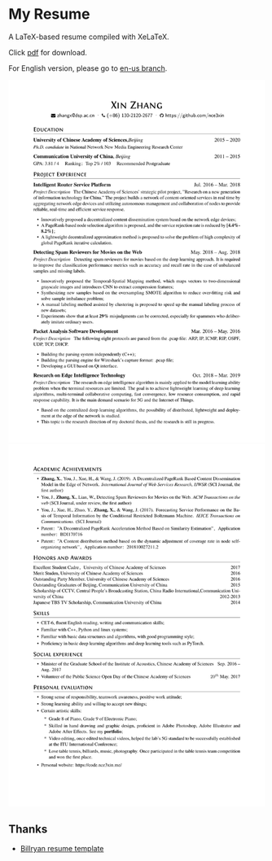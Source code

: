 # My Resume
A LaTeX-based resume compiled with XeLaTeX.

Click [pdf](resume.pdf) for download.

For English version, please go to [en-us branch](https://github.com/nce3xin/resume/tree/en-us).

![](imgs/resume-1.png)
![](imgs/resume-2.png)

## Thanks
- [Billryan resume template](https://github.com/billryan/resume/)